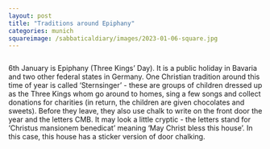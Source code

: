 ```yaml
---
layout: post
title: "Traditions around Epiphany"
categories: munich
squareimage: /sabbaticaldiary/images/2023-01-06-square.jpg
---
```

<img src="/sabbaticaldiary/images/2023-01-06.jpg" alt="" class="center">

6th January is Epiphany (Three Kings’ Day). It is a public holiday in Bavaria and two other federal states in Germany. One Christian tradition around this time of year is called ‘Sternsinger’ - these are groups of children dressed up as the Three Kings whom go around to homes, sing a few songs and collect donations for charities (in return, the children are given chocolates and sweets). Before they leave, they also use chalk to write on the front door the year and the letters CMB. It may look a little cryptic - the letters stand for ‘Christus mansionem benedicat’ meaning ‘May Christ bless this house’. In this case, this house has a sticker version of door chalking.